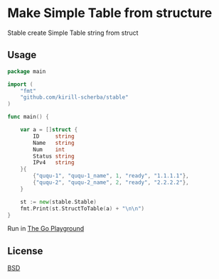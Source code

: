 # Make Simple Table from structure

Stable create Simple Table string from struct

## Usage

```go
package main

import (
	"fmt" 
	"github.com/kirill-scherba/stable"
)

func main() {

	var a = []struct {
		ID     string
		Name   string
		Num    int
		Status string
		IPv4   string
	}{
		{"ququ-1", "ququ-1_name", 1, "ready", "1.1.1.1"},
		{"ququ-2", "ququ-2_name", 2, "ready", "2.2.2.2"},
	}

	st := new(stable.Stable)
	fmt.Print(st.StructToTable(a) + "\n\n")
}
```

Run in [The Go Playground](https://play.golang.org/p/D7csZ6AWHgw)

## License

[BSD](LICENSE)